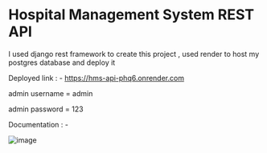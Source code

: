 # Hospital Management System REST API

I used django rest framework to create this project , used render to host my postgres database and deploy it


Deployed link : - https://hms-api-phq6.onrender.com

admin username = admin 

admin password = 123

Documentation : -

![image](https://github.com/DraKen0009/hms_api/assets/115104695/7c98ec0d-5bcd-4c2b-ae1d-2d1e1f80eb36)
